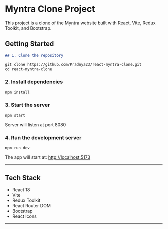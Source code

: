 # Myntra Clone Project

This project is a clone of the Myntra website built with React, Vite, Redux Toolkit, and Bootstrap.

##  Getting Started

````markdown
## 1. Clone the repository

git clone https://github.com/Pradnya23/react-myntra-clone.git
cd react-myntra-clone
````

### 2. Install dependencies

```bash
npm install
```

### 3. Start the server

```
npm start
```
Server will listen at port 8080

### 4. Run the development server

```
npm run dev
```
The app will start at: [http://localhost:5173](http://localhost:5173)

---

##  Tech Stack

* React 18
* Vite
* Redux Toolkit
* React Router DOM
* Bootstrap
* React Icons

---

